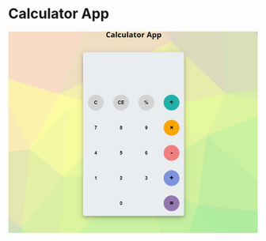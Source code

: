 <h1>Calculator App</h1>

![Image of Yaktocat](https://raw.githubusercontent.com/roubalsehgal/Calculator-App/master/assets/screenshot.jpg)
